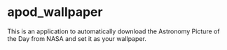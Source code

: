 # apod_wallpaper
This is an application to automatically download the Astronomy Picture of the Day from NASA and set it as your wallpaper.
